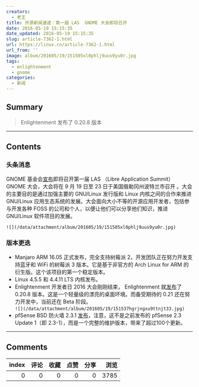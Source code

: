 ```yaml
---
creators:
  - 老王
title: 开源新闻速递：第一届 LAS  GNOME 大会即将召开
date: 2016-05-19 15:15:35
date_updated: 2016-05-19 15:15:35
slug: article-7362-1.html
url: https://linux.cn/article-7362-1.html
url_from: ''
image: album/201605/19/151505xl0phlj9uus9yu0r.jpg
tags:
  - enlightenment
  - gnome
categories:
  - 新闻
---
```


## Summary

> Enlightenment 发布了 0.20.8 版本

***

<!-- more -->

## Contents

### 头条消息

GNOME 基金会[宣布](https://www.gnome.org/news/2016/05/las-gnome-2016/)即将召开第一届 LAS （Libre Application Summit） GNOME 大会，大会将在 9 月 19 日至 23 日于美国俄勒冈州波特兰市召开 。大会的主要目的是通过加强主要的 GNU/Linux 发行版和 Linux 内核之间的合作来推进 GNU/Linux 应用生态系统的发展。大会面向大小不等的开源应用开发者，包括参与开发各种 FOSS 的公司和个人，以便让他们可以分享他们知识，推进 GNU/Linux 软件项目的发展。

`![](/data/attachment/album/201605/19/151505xl0phlj9uus9yu0r.jpg)`

### 版本更迭

* Manjaro ARM 16.05 正式发布，完全支持树莓派 2，开发团队正在努力开发支持蓝牙和 WiFi 的树莓派 3 版本。它是基于非官方的 Arch Linux for ARM 的衍生版。这个该项目的第一个稳定版本。
* Linux 4.5.5 和 4.4.11 LTS 内核发布。
* Enlightenment 开发者日 2016 大会刚刚结束， Enlightenment 就[发布](https://www.enlightenment.org/news/e-0.20.8-release)了 0.20.8 版本。这是一个轻量级的漂亮的桌面环境。而备受期待的 0.21 还在努力开发中，当前还在 Beta 阶段。  
`![](/data/attachment/album/201605/19/151537hgrjngxu9ttnjt33.jpg)`
* pfSense BSD 防火墙 2.3.1 [发布](https://blog.pfsense.org/?p=2050)，注意，这不是之前发布的 pfSense 2.3 Update 1（即 2.3-1），而是一个完整的维护版本，带来了超过100个更新。

***

## Comments


|   index |   评论 |   收藏 |   点赞 |   分享 |   浏览 |
|--------:|-------:|-------:|-------:|-------:|-------:|
|       0 |      0 |      0 |      0 |      0 |   3785 |
